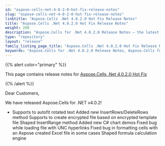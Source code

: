 ```yaml
---
id: "aspose-cells-net-4-0-2-0-hot-fix-release-notes"
slug: "aspose-cells-net-4-0-2-0-hot-fix-release-notes"
linktitle: "Aspose.Cells .Net 4.0.2.0 Hot Fix Release Notes"
title: "Aspose.Cells .Net 4.0.2.0 Hot Fix Release Notes"
weight: 260
description: "Aspose.Cells for .Net 4.0.2.0 Release Notes – the latest enhancements, new features, and fixes."
type: "repository"
layout: "release"
family_listing_page_title: "Aspose.Cells .Net 4.0.2.0 Hot Fix Release Notes"
keywords: "Aspose.Cells for .Net 4.0.2.0 Release Notes, Aspose.Cells for .Net 4.0.2.0 updates and fixes"
---
```


{{% alert color="primary" %}} 

This page contains release notes for [Aspose.Cells .Net 4.0.2.0 Hot Fix](https://releases.aspose.com/cells/net/new-releases/aspose.cells-.net-4.0.2.0-hot-fix/)

{{% /alert %}} 

Dear Customers, 

We have released Aspose.Cells for .NET v4.0.2! 

- Supports to autofit rotated text
  Added new InsertRows/DeleteRows method 
  Supports to create encrypted file based on encrypted template file 
  Shaped InsertRange method 
  Added new C# chart demos 
  Fixed bug while loading file with UNC hyperlinks 
  Fixed bug in formatting cells with an Aspose created Excel file in some cases 
  Shaped formula calculation engine 
